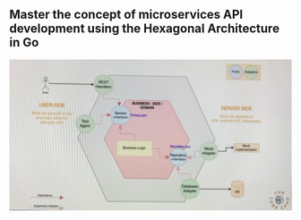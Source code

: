 ## Master the concept of microservices API development using the Hexagonal Architecture in Go

![Design](/img/hexagonal_architecture.jpeg)